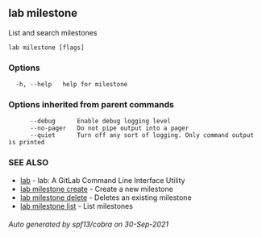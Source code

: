 ## lab milestone

List and search milestones

```
lab milestone [flags]
```

### Options

```
  -h, --help   help for milestone
```

### Options inherited from parent commands

```
      --debug      Enable debug logging level
      --no-pager   Do not pipe output into a pager
      --quiet      Turn off any sort of logging. Only command output is printed
```

### SEE ALSO

* [lab](index.md)	 - lab: A GitLab Command Line Interface Utility
* [lab milestone create](lab_milestone_create.md)	 - Create a new milestone
* [lab milestone delete](lab_milestone_delete.md)	 - Deletes an existing milestone
* [lab milestone list](lab_milestone_list.md)	 - List milestones

###### Auto generated by spf13/cobra on 30-Sep-2021
